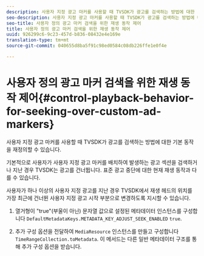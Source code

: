 ```yaml
---
description: 사용자 지정 광고 마커를 사용할 때 TVSDK가 광고를 검색하는 방법에 대한 기본 동작을 재정의할 수 있습니다.
seo-description: 사용자 지정 광고 마커를 사용할 때 TVSDK가 광고를 검색하는 방법에 대한 기본 동작을 재정의할 수 있습니다.
seo-title: 사용자 정의 광고 마커 검색을 위한 재생 동작 제어
title: 사용자 정의 광고 마커 검색을 위한 재생 동작 제어
uuid: 926299c6-9c23-457d-b836-08432e4e169e
translation-type: tm+mt
source-git-commit: 040655d8ba5f91c98ed0584c08db226ffe1e0f4e

---
```



# 사용자 정의 광고 마커 검색을 위한 재생 동작 제어{#control-playback-behavior-for-seeking-over-custom-ad-markers}

사용자 지정 광고 마커를 사용할 때 TVSDK가 광고를 검색하는 방법에 대한 기본 동작을 재정의할 수 있습니다.

기본적으로 사용자가 사용자 지정 광고 마커를 배치하여 발생하는 광고 섹션을 검색하거나 지난 경우 TVSDK는 광고를 건너뜁니다. 표준 광고 중단에 대한 현재 재생 동작과 다를 수 있습니다.

사용자가 하나 이상의 사용자 지정 광고를 지난 경우 TVSDK에서 재생 헤드의 위치를 가장 최근에 건너뛴 사용자 지정 광고 시작 부분으로 변경하도록 지시할 수 있습니다.

1. 열거형이 &quot;true&quot;(부울이 아닌) 문자열 값으로 설정된 메타데이터 인스턴스를 구성합니다 `DefaultMetadataKeys.METADATA_KEY_ADJUST_SEEK_ENABLED` `true`.

1. 추가 구성 옵션을 전달하여 `MediaResource` 인스턴스를 만들고 구성합니다 `TimeRangeCollection.toMetadata`. 이 메서드는 다른 일반 메타데이터 구조를 통해 추가 구성 옵션을 받습니다.

